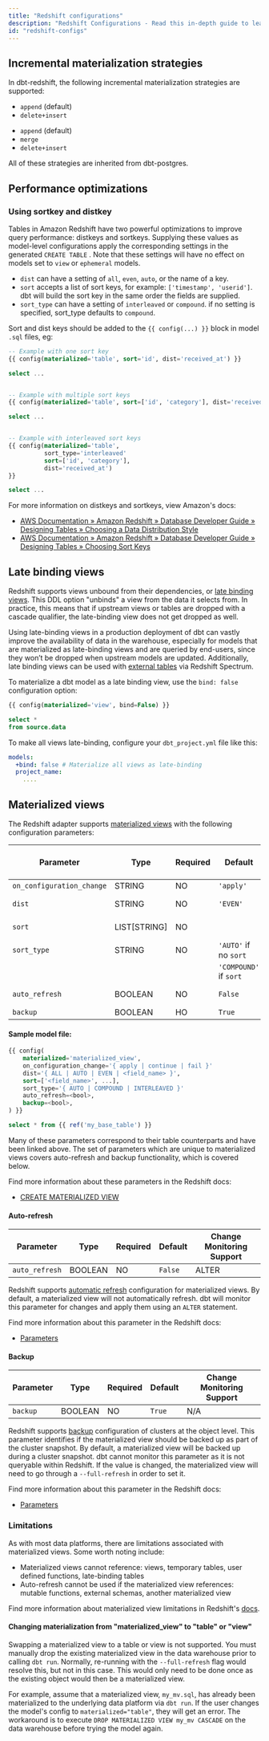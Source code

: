 ```yaml
---
title: "Redshift configurations"
description: "Redshift Configurations - Read this in-depth guide to learn about configurations in dbt."
id: "redshift-configs"
---
```


<!----
To-do:
- use the reference doc structure for this article/split into separate articles
- think about whether some of these should be outside of models
--->

## Incremental materialization strategies

In dbt-redshift, the following incremental materialization strategies are supported:

<VersionBlock lastVersion="1.5">

- `append` (default)
- `delete+insert`
  
</VersionBlock>

<VersionBlock firstVersion="1.6">

- `append` (default)
- `merge`
- `delete+insert`

</VersionBlock>

All of these strategies are inherited from dbt-postgres.

## Performance optimizations

### Using sortkey and distkey

Tables in Amazon Redshift have two powerful optimizations to improve query performance: distkeys and sortkeys. Supplying these values as model-level configurations apply the corresponding settings in the generated `CREATE TABLE` <Term id="ddl" />. Note that these settings will have no effect on models set to `view` or `ephemeral` models.

- `dist` can have a setting of `all`, `even`, `auto`, or the name of a key.
- `sort` accepts a list of sort keys, for example: `['timestamp', 'userid']`. dbt will build the sort key in the same order the fields are supplied.
- `sort_type` can have a setting of `interleaved` or `compound`. if no setting is specified, sort_type defaults to `compound`.

Sort and dist keys should be added to the `{{ config(...) }}` block in model `.sql` files, eg:

<File name='my_model.sql'>

```sql
-- Example with one sort key
{{ config(materialized='table', sort='id', dist='received_at') }}

select ...


-- Example with multiple sort keys
{{ config(materialized='table', sort=['id', 'category'], dist='received_at') }}

select ...


-- Example with interleaved sort keys
{{ config(materialized='table',
          sort_type='interleaved'
          sort=['id', 'category'],
          dist='received_at')
}}

select ...
```

</File>

For more information on distkeys and sortkeys, view Amazon's docs:

- [AWS Documentation » Amazon Redshift » Database Developer Guide » Designing Tables » Choosing a Data Distribution Style](https://docs.aws.amazon.com/redshift/latest/dg/t_Distributing_data.html)
- [AWS Documentation » Amazon Redshift » Database Developer Guide » Designing Tables » Choosing Sort Keys](https://docs.aws.amazon.com/redshift/latest/dg/t_Sorting_data.html)

## Late binding views

Redshift supports <Term id="view">views</Term> unbound from their dependencies, or [late binding views](https://docs.aws.amazon.com/redshift/latest/dg/r_CREATE_VIEW.html#late-binding-views). This DDL option "unbinds" a view from the data it selects from. In practice, this means that if upstream views or tables are dropped with a cascade qualifier, the late-binding view does not get dropped as well.

Using late-binding views in a production deployment of dbt can vastly improve the availability of data in the warehouse, especially for models that are materialized as late-binding views and are queried by end-users, since they won’t be dropped when upstream models are updated. Additionally, late binding views can be used with [external tables](https://docs.aws.amazon.com/redshift/latest/dg/r_CREATE_EXTERNAL_TABLE.html) via Redshift Spectrum.

To materialize a dbt model as a late binding view, use the `bind: false` configuration option:

<File name='my_view.sql'>

```sql
{{ config(materialized='view', bind=False) }}

select *
from source.data
```

</File>

To make all views late-binding, configure your `dbt_project.yml` file like this:

<File name='dbt_project.yml'>

```yaml
models:
  +bind: false # Materialize all views as late-binding
  project_name:
    ....
```

</File>

<VersionBlock firstVersion="1.6">

## Materialized views

The Redshift adapter supports [materialized views](https://docs.aws.amazon.com/redshift/latest/dg/materialized-view-overview.html)
with the following configuration parameters:

| Parameter                 | Type         | Required | Default                | Change Monitoring Support | Reference                                       |
|---------------------------|--------------|----------|------------------------|---------------------------|-------------------------------------------------|
| `on_configuration_change` | STRING       | NO       | `'apply'`              | N/A                       |                                                 |
| `dist`                    | STRING       | NO       | `'EVEN'`               | DROP/CREATE               | [Sortkey / Distkey](#using-sortkey-and-distkey) |
| `sort`                    | LIST[STRING] | NO       |                        | DROP/CREATE               | [Sortkey / Distkey](#using-sortkey-and-distkey) |
| `sort_type`               | STRING       | NO       | `'AUTO'` if no `sort`  | DROP/CREATE               | [Sortkey / Distkey](#using-sortkey-and-distkey) |
|                           |              |          | `'COMPOUND'` if `sort` |                           |                                                 |
| `auto_refresh`            | BOOLEAN      | NO       | `False`                | ALTER                     | [Auto refresh](#auto-refresh)                   |
| `backup`                  | BOOLEAN      | HO       | `True`                 | N/A                       | [Backup](#backup)                               |

#### Sample model file:

<File name='redshift_materialized_view.sql'>

```sql
{{ config(
    materialized='materialized_view',
    on_configuration_change='{ apply | continue | fail }'
    dist='{ ALL | AUTO | EVEN | <field_name> }',
    sort=['<field_name>', ...],
    sort_type='{ AUTO | COMPOUND | INTERLEAVED }'
    auto_refresh=<bool>,
    backup=<bool>,
) }}

select * from {{ ref('my_base_table') }}
```

</File>

Many of these parameters correspond to their table counterparts and have been linked above.
The set of parameters which are unique to materialized views covers auto-refresh and backup functionality, which is covered below.

Find more information about these parameters in the Redshift docs:
- [CREATE MATERIALIZED VIEW](https://docs.aws.amazon.com/redshift/latest/dg/materialized-view-create-sql-command.html)

#### Auto-refresh

| Parameter      | Type    | Required | Default | Change Monitoring Support |
|----------------|---------|----------|---------|---------------------------|
| `auto_refresh` | BOOLEAN | NO       | `False` | ALTER                     |

Redshift supports [automatic refresh](https://docs.aws.amazon.com/redshift/latest/dg/materialized-view-refresh.html#materialized-view-auto-refresh) configuration for materialized views.
By default, a materialized view will not automatically refresh.
dbt will monitor this parameter for changes and apply them using an `ALTER` statement.

Find more information about this parameter in the Redshift docs:
- [Parameters](https://docs.aws.amazon.com/redshift/latest/dg/materialized-view-create-sql-command.html#mv_CREATE_MATERIALIZED_VIEW-parameters)

#### Backup

| Parameter | Type    | Required | Default | Change Monitoring Support |
|-----------|---------|----------|---------|---------------------------|
| `backup`  | BOOLEAN | NO       | `True`  | N/A                       |

Redshift supports [backup](https://docs.aws.amazon.com/redshift/latest/mgmt/working-with-snapshots.html) configuration of clusters at the object level.
This parameter identifies if the materialized view should be backed up as part of the cluster snapshot.
By default, a materialized view will be backed up during a cluster snapshot.
dbt cannot monitor this parameter as it is not queryable within Redshift.
If the value is changed, the materialized view will need to go through a `--full-refresh` in order to set it.

Find more information about this parameter in the Redshift docs:
- [Parameters](https://docs.aws.amazon.com/redshift/latest/dg/materialized-view-create-sql-command.html#mv_CREATE_MATERIALIZED_VIEW-parameters)

### Limitations

As with most data platforms, there are limitations associated with materialized views. Some worth noting include:

- Materialized views cannot reference: views, temporary tables, user defined functions, late-binding tables
- Auto-refresh cannot be used if the materialized view references: mutable functions, external schemas, another materialized view

Find more information about materialized view limitations in Redshift's [docs](https://docs.aws.amazon.com/redshift/latest/dg/materialized-view-create-sql-command.html#mv_CREATE_MATERIALIZED_VIEW-limitations).

<VersionBlock firstVersion="1.6" lastVersion="1.6">

#### Changing materialization from "materialized_view" to "table" or "view"

Swapping a materialized view to a table or view is not supported.
You must manually drop the existing materialized view in the data warehouse prior to calling `dbt run`.
Normally, re-running with the `--full-refresh` flag would resolve this, but not in this case.
This would only need to be done once as the existing object would then be a materialized view.

For example, assume that a materialized view, `my_mv.sql`, has already been materialized to the underlying data platform via `dbt run`.
If the user changes the model's config to `materialized="table"`, they will get an error.
The workaround is to execute `DROP MATERIALIZED VIEW my_mv CASCADE` on the data warehouse before trying the model again.

</VersionBlock>

</VersionBlock>
